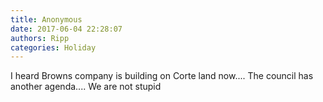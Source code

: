 ```yaml
---
title: Anonymous
date: 2017-06-04 22:28:07
authors: Ripp
categories: Holiday
---
```


 I heard Browns company is building on Corte land now.... 
The council has another agenda.... We are not stupid
